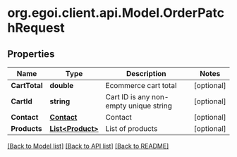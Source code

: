
# org.egoi.client.api.Model.OrderPatchRequest

## Properties

Name | Type | Description | Notes
------------ | ------------- | ------------- | -------------
**CartTotal** | **double** | Ecommerce cart total | [optional] 
**CartId** | **string** | Cart ID is any non-empty unique string | [optional] 
**Contact** | [**Contact**](Contact.md) | Contact | [optional] 
**Products** | [**List&lt;Product&gt;**](Product.md) | List of products | [optional] 

[[Back to Model list]](../README.md#documentation-for-models)
[[Back to API list]](../README.md#documentation-for-api-endpoints)
[[Back to README]](../README.md)

